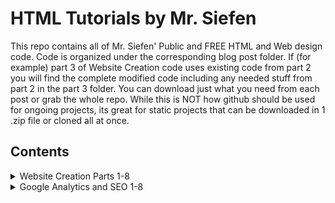 <h1>HTML Tutorials by Mr. Siefen</h1>
<p>This repo contains all of Mr. Siefen' Public and FREE HTML and Web design code. Code is organized under the corresponding blog post folder. If (for example) part 3 of Website Creation code uses existing code from part 2 you will find the complete modified code including any needed stuff from part 2 in the part 3 folder. You can download just what you need from each post or grab the whole repo. While this is NOT how github should be used for ongoing projects, its great for static projects that can be downloaded in 1 .zip file or cloned all at once.</p>
 
<h2>Contents</h2>
<details>
  <summary>
    Website Creation Parts 1-8
  </summary>
  Learn how to create a small business website with a Commision based webstore for apparel, a custom store for everything else. The techniques used in this tutorial set were used to make the <a href="https://www.mrsiefensrobotemporium.com">https://www.mrsiefensrobotemporium.com</a> website. <a href="https://mrsiefensrobotemporium.com/blogs/2022/October/websiteCreationpt1.html">Click here</a> to find out more about this series!
</details>
<details>
  <summary>
    Google Analytics and SEO 1-8
  </summary>
  Metrics and analytics can tell you really important information about how users actually use your products rather than how you though they would. Google provides easy tools that make getting analytics about your website super simple. <a href="#">Click here</a> to find out more about this series!
</details>
